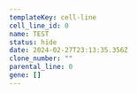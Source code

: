 ```yaml
---
templateKey: cell-line
cell_line_id: 0
name: TEST
status: hide
date: 2024-02-27T23:13:35.356Z
clone_number: ""
parental_line: 0
gene: []
---
```

